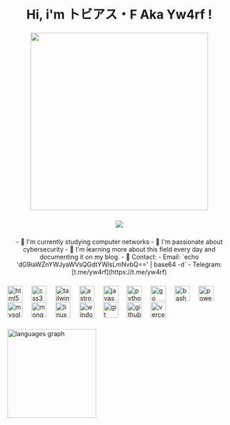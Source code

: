 <h1 align="center">Hi, i'm トビアス・F Aka Yw4rf !</h1>

###

<div align="center">
  <img height="400" src="https://yw4rf.vercel.app/_astro/100768.CHv_80vi_bHFmA.webp"  />
</div>

###

<div align="center">
  <img src="https://profile-counter.glitch.me/Yw4rf/count.svg?"  />
</div>

###

<div align="center">
- 🍑 I'm currently studying computer networks
- 🍊 I'm passionate about cybersecurity 
- 🍅 I'm learning more about this field every day and documenting it on my blog.
- 🍉 Contact:
  - Email: `echo 'dG9iaWZnYWJyaWVsQGdtYWlsLmNvbQ==' | base64 -d`
  - Telegram: [t.me/yw4rf](https://t.me/yw4rf)
</div>

###

<div align="left">
  <img src="https://skillicons.dev/icons?i=html" height="34" alt="html5 logo"  />
  <img width="12" />
  <img src="https://skillicons.dev/icons?i=css" height="34" alt="css3 logo"  />
  <img width="12" />
  <img src="https://skillicons.dev/icons?i=tailwind" height="34" alt="tailwindcss logo"  />
  <img width="12" />
  <img src="https://skillicons.dev/icons?i=astro" height="34" alt="astro logo"  />
  <img width="12" />
  <img src="https://skillicons.dev/icons?i=js" height="34" alt="javascript logo"  />
  <img width="12" />
  <img src="https://skillicons.dev/icons?i=py" height="34" alt="python logo"  />
  <img width="12" />
  <img src="https://cdn.simpleicons.org/go/00ADD8" height="34" alt="go logo"  />
  <img width="12" />
  <img src="https://skillicons.dev/icons?i=bash" height="34" alt="bash logo"  />
  <img width="12" />
  <img src="https://skillicons.dev/icons?i=powershell" height="34" alt="powershell logo"  />
  <img width="12" />
  <img src="https://skillicons.dev/icons?i=mysql" height="34" alt="mysql logo"  />
  <img width="12" />
  <img src="https://skillicons.dev/icons?i=mongodb" height="34" alt="mongodb logo"  />
  <img width="12" />
  <img src="https://skillicons.dev/icons?i=linux" height="34" alt="linux logo"  />
  <img width="12" />
  <img src="https://cdn.jsdelivr.net/gh/devicons/devicon/icons/windows8/windows8-original.svg" height="34" alt="windows8 logo"  />
  <img width="12" />
  <img src="https://skillicons.dev/icons?i=git" height="34" alt="git logo"  />
  <img width="12" />
  <img src="https://skillicons.dev/icons?i=github" height="34" alt="github logo"  />
  <img width="12" />
  <img src="https://skillicons.dev/icons?i=vercel" height="34" alt="vercel logo"  />
</div>

###

<div align="left">
  <img src="https://github-readme-stats.vercel.app/api/top-langs?username=Yw4rf&locale=en&hide_title=true&layout=compact&card_width=320&langs_count=20&theme=codeSTACKr&hide_border=false&order=2" height="200" alt="languages graph"  />
</div>

###
